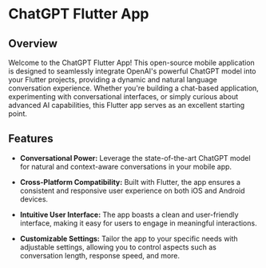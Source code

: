 # ChatGPT Flutter App

## Overview

Welcome to the ChatGPT Flutter App! This open-source mobile application is designed to seamlessly integrate OpenAI's powerful ChatGPT model into your Flutter projects, providing a dynamic and natural language conversation experience. Whether you're building a chat-based application, experimenting with conversational interfaces, or simply curious about advanced AI capabilities, this Flutter app serves as an excellent starting point.

## Features

- **Conversational Power:** Leverage the state-of-the-art ChatGPT model for natural and context-aware conversations in your mobile app.
  
- **Cross-Platform Compatibility:** Built with Flutter, the app ensures a consistent and responsive user experience on both iOS and Android devices.

- **Intuitive User Interface:** The app boasts a clean and user-friendly interface, making it easy for users to engage in meaningful interactions.

- **Customizable Settings:** Tailor the app to your specific needs with adjustable settings, allowing you to control aspects such as conversation length, response speed, and more.

